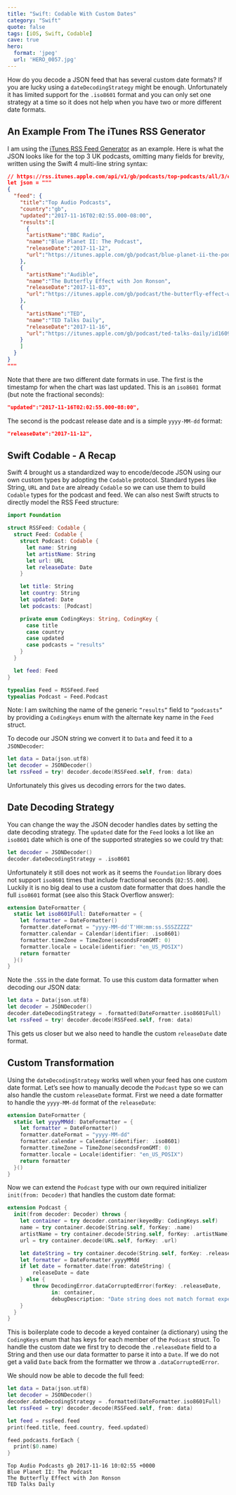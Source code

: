 ```yaml
---
title: "Swift: Codable With Custom Dates"
category: "Swift"
quote: false
tags: [iOS, Swift, Codable]
cave: true
hero:
  format: 'jpeg'
  url: 'HERO_0057.jpg'
---
```

How do you decode a JSON feed that has several custom date formats? If you are lucky using a `dateDecodingStrategy` might be enough. Unfortunately it has limited support for the `.iso8601` format and you can only set one strategy at a time so it does not help when you have two or more different date formats.

## An Example From The iTunes RSS Generator

I am using the [iTunes RSS Feed Generator](https://rss.itunes.apple.com/en-us) as an example. Here is what the JSON looks like for the top 3 UK podcasts, omitting many fields for brevity, written using the Swift 4 multi-line string syntax:

```json
// https://rss.itunes.apple.com/api/v1/gb/podcasts/top-podcasts/all/3/explicit.json
let json = """
{
  "feed": {
    "title":"Top Audio Podcasts",
    "country":"gb",
    "updated":"2017-11-16T02:02:55.000-08:00",
    "results":[
      {
      "artistName":"BBC Radio",
      "name":"Blue Planet II: The Podcast",
      "releaseDate":"2017-11-12",
      "url":"https://itunes.apple.com/gb/podcast/blue-planet-ii-the-podcast/id1296222557?mt=2"
    },
    {
      "artistName":"Audible",
      "name":"The Butterfly Effect with Jon Ronson",
      "releaseDate":"2017-11-03",
      "url":"https://itunes.apple.com/gb/podcast/the-butterfly-effect-with-jon-ronson/id1258779354?mt=2"
    },
    {
      "artistName":"TED",
      "name":"TED Talks Daily",
      "releaseDate":"2017-11-16",
      "url":"https://itunes.apple.com/gb/podcast/ted-talks-daily/id160904630?mt=2"
    }
    ]
  }
}
"""
```

Note that there are two different date formats in use. The first is the timestamp for when the chart was last updated. This is an `iso8601 `format (but note the fractional seconds):

```json
"updated":"2017-11-16T02:02:55.000-08:00",
```

The second is the podcast release date and is a simple `yyyy-MM-dd` format:

```json
"releaseDate":"2017-11-12",
```

## Swift Codable - A Recap

Swift 4 brought us a standardized way to encode/decode JSON using our own custom types by adopting the `Codable` protocol. Standard types like String, `URL` and `Date` are already `Codable` so we can use them to build `Codable` types for the podcast and feed. We can also nest Swift structs to directly model the RSS Feed structure:

```swift
import Foundation

struct RSSFeed: Codable {
  struct Feed: Codable {
    struct Podcast: Codable {
      let name: String
      let artistName: String
      let url: URL
      let releaseDate: Date
    }

    let title: String
    let country: String
    let updated: Date
    let podcasts: [Podcast]

    private enum CodingKeys: String, CodingKey {
      case title
      case country
      case updated
      case podcasts = "results"
    }
  }

  let feed: Feed
}

typealias Feed = RSSFeed.Feed
typealias Podcast = Feed.Podcast
```

Note: I am switching the name of the generic `“results”` field to `“podcasts”` by providing a `CodingKeys` enum with the alternate key name in the `Feed` struct.

To decode our JSON string we convert it to `Data` and feed it to a `JSONDecoder`:

```swift
let data = Data(json.utf8)
let decoder = JSONDecoder()
let rssFeed = try! decoder.decode(RSSFeed.self, from: data)
```

Unfortunately this gives us decoding errors for the two dates.

## Date Decoding Strategy

You can change the way the JSON decoder handles dates by setting the date decoding strategy. The `updated` date for the `Feed` looks a lot like an `iso8601` date which is one of the supported strategies so we could try that:

```swift
let decoder = JSONDecoder()
decoder.dateDecodingStrategy = .iso8601
```

Unfortunately it still does not work as it seems the `Foundation` library does not support `iso8601` times that include fractional seconds (`02:55.000`). Luckily it is no big deal to use a custom date formatter that does handle the full `iso8601` format (see also this Stack Overflow answer):

```swift
extension DateFormatter {
  static let iso8601Full: DateFormatter = {
    let formatter = DateFormatter()
    formatter.dateFormat = "yyyy-MM-dd'T'HH:mm:ss.SSSZZZZZ"
    formatter.calendar = Calendar(identifier: .iso8601)
    formatter.timeZone = TimeZone(secondsFromGMT: 0)
    formatter.locale = Locale(identifier: "en_US_POSIX")
    return formatter
  }()
}
```

Note the `.SSS` in the date format. To use this custom data formatter when decoding our JSON data:

```swift
let data = Data(json.utf8)
let decoder = JSONDecoder()
decoder.dateDecodingStrategy = .formatted(DateFormatter.iso8601Full)
let rssFeed = try! decoder.decode(RSSFeed.self, from: data)
```

This gets us closer but we also need to handle the custom `releaseDate` date format.

## Custom Transformation

Using the `dateDecodingStrategy` works well when your feed has one custom date format. Let’s see how to manually decode the `Podcast` type so we can also handle the custom `releaseDate` format. First we need a date formatter to handle the `yyyy-MM-dd` format of the `releaseDate`:

```swift
extension DateFormatter {
  static let yyyyMMdd: DateFormatter = {
    let formatter = DateFormatter()
    formatter.dateFormat = "yyyy-MM-dd"
    formatter.calendar = Calendar(identifier: .iso8601)
    formatter.timeZone = TimeZone(secondsFromGMT: 0)
    formatter.locale = Locale(identifier: "en_US_POSIX")
    return formatter
  }()
}
```

Now we can extend the `Podcast` type with our own required initializer `init(from: Decoder)` that handles the custom date format:

```swift
extension Podcast {
  init(from decoder: Decoder) throws {
    let container = try decoder.container(keyedBy: CodingKeys.self)
    name = try container.decode(String.self, forKey: .name)
    artistName = try container.decode(String.self, forKey: .artistName)
    url = try container.decode(URL.self, forKey: .url)

    let dateString = try container.decode(String.self, forKey: .releaseDate)
    let formatter = DateFormatter.yyyyMMdd
    if let date = formatter.date(from: dateString) {
        releaseDate = date
    } else {
        throw DecodingError.dataCorruptedError(forKey: .releaseDate,
              in: container,
              debugDescription: "Date string does not match format expected by formatter.")
    }
  }
}
```

This is boilerplate code to decode a keyed container (a dictionary) using the `CodingKeys` enum that has keys for each member of the `Podcast` struct. To handle the custom date we first try to decode the `.releaseDate` field to a String and then use our data formatter to parse it into a `Date`. If we do not get a valid `Date` back from the formatter we throw a `.dataCorruptedError`.

We should now be able to decode the full feed:

```swift
let data = Data(json.utf8)
let decoder = JSONDecoder()
decoder.dateDecodingStrategy = .formatted(DateFormatter.iso8601Full)
let rssFeed = try! decoder.decode(RSSFeed.self, from: data)

let feed = rssFeed.feed
print(feed.title, feed.country, feed.updated)

feed.podcasts.forEach {
  print($0.name)
}
```

```console
Top Audio Podcasts gb 2017-11-16 10:02:55 +0000
Blue Planet II: The Podcast
The Butterfly Effect with Jon Ronson
TED Talks Daily
```
